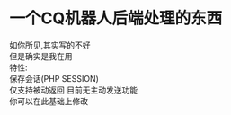 # 一个CQ机器人后端处理的东西  
如你所见,其实写的不好  
但是确实是我在用  
特性:  
保存会话(PHP SESSION)  
仅支持被动返回 目前无主动发送功能  
你可以在此基础上修改